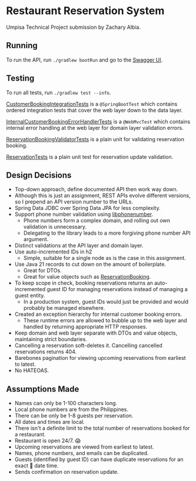 # Restaurant Reservation System

Umpisa Technical Project submission by Zachary Albia.

## Running

To run the API, run `./gradlew bootRun` and go to the [Swagger UI](http://localhost:8080/swagger-ui/index.html).

## Testing

To run all tests, run `./gradlew test --info`.

[CustomerBookingIntegrationTests](src/test/java/zalbia/restaurant/booking/rest/api/v1/CustomerBookingIntegrationTests.java)
is a `@SpringBootTest` which contains ordered integration tests that cover the web layer down to the data layer.

[InternalCustomerBookingErrorHandlerTests](src/test/java/zalbia/restaurant/booking/rest/api/v1/InternalCustomerBookingErrorHandlerTests.java)
is a `@WebMvcTest` which contains internal error handling at the web layer for domain layer validation errors.

[ReservationBookingValidatorTests](src/test/java/zalbia/restaurant/booking/domain/ReservationBookingValidatorTests.java)
is a plain unit for validating reservation booking.

[ReservationTests](src/test/java/zalbia/restaurant/booking/domain/ReservationTests.java) is a plain unit test for
reservation update validation.

## Design Decisions

- Top-down approach, define documented API then work way down.
- Although this is just an assignment, REST APIs evolve different versions, so I prepend an API version number to the
  URLs.
- Spring Data JDBC over Spring Data JPA for less complexity.
- Support phone number validation using [libphonenumber](https://github.com/google/libphonenumber).
    - Phone numbers form a complex domain, and rolling out own validation is unnecessary.
    - Delegating to the library leads to a more forgiving phone number API argument.
- Distinct validations at the API layer and domain layer.
- Use auto-incremented IDs in h2
    - Simple, suitable for a single node as is the case in this assignment.
- Use Java 21 records to cut down on the amount of boilerplate.
    - Great for DTOs.
    - Great for value objects such
      as [ReservationBooking](src/main/java/zalbia/restaurant/booking/domain/ReservationBooking.java).
- To keep scope in check, booking reservations returns an auto-incremented guest ID for managing reservations instead of
  managing a guest entity.
    - In a production system, guest IDs would just be provided and would probably be managed elsewhere.
- Created an exception hierarchy for internal customer booking errors.
    - These runtime errors are allowed to bubble up to the web layer and handled by returning appropriate HTTP
      responses.
- Keep domain and web layer separate with DTOs and value objects, maintaining strict boundaries.
- Cancelling a reservation soft-deletes it. Cancelling cancelled reservations returns 404.
- Barebones pagination for viewing upcoming reservations from earliest to latest.
- No HATEOAS.

## Assumptions Made

- Names can only be 1-100 characters long.
- Local phone numbers are from the Philippines.
- There can be only be 1-8 guests per reservation.
- All dates and times are local.
- There isn't a definite limit to the total number of reservations booked for a restaurant.
- Restaurant is open 24/7. 😱
- Upcoming reservations are viewed from earliest to latest.
- Names, phone numbers, and emails can be duplicated.
- Guests (identified by guest ID) can have duplicate reservations for an exact 🤔 date time.
- Sends confirmation on reservation update.
